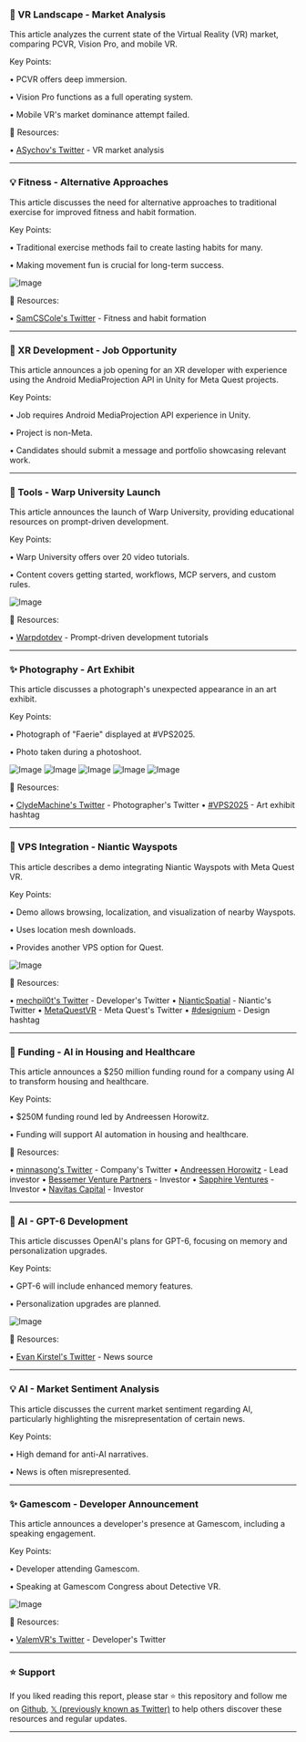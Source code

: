 ### 🤖 VR Landscape - Market Analysis

This article analyzes the current state of the Virtual Reality (VR) market, comparing PCVR, Vision Pro, and mobile VR.

Key Points:

• PCVR offers deep immersion.


• Vision Pro functions as a full operating system.


• Mobile VR's market dominance attempt failed.



🔗 Resources:

• [ASychov's Twitter](https://x.com/ASychov) - VR market analysis


---
### 💡 Fitness - Alternative Approaches

This article discusses the need for alternative approaches to traditional exercise for improved fitness and habit formation.

Key Points:

• Traditional exercise methods fail to create lasting habits for many.


• Making movement fun is crucial for long-term success.


![Image](https://pbs.twimg.com/amplify_video_thumb/1954590258797973504/img/pYO8GlMK1lJGbMjq.jpg)

🔗 Resources:

• [SamCSCole's Twitter](https://x.com/SamCSCole) - Fitness and habit formation


---
### 🤖 XR Development - Job Opportunity

This article announces a job opening for an XR developer with experience using the Android MediaProjection API in Unity for Meta Quest projects.

Key Points:

• Job requires Android MediaProjection API experience in Unity.


• Project is non-Meta.


• Candidates should submit a message and portfolio showcasing relevant work.



---
### 🚀 Tools - Warp University Launch

This article announces the launch of Warp University, providing educational resources on prompt-driven development.

Key Points:

• Warp University offers over 20 video tutorials.


• Content covers getting started, workflows, MCP servers, and custom rules.


![Image](https://pbs.twimg.com/amplify_video_thumb/1955743240491294720/img/zPByymLk5ocws9DE.jpg)

🔗 Resources:

• [Warpdotdev](https://x.com/warpdotdev) - Prompt-driven development tutorials


---
### ✨ Photography - Art Exhibit

This article discusses a photograph's unexpected appearance in an art exhibit.

Key Points:

• Photograph of "Faerie" displayed at #VPS2025.


• Photo taken during a photoshoot.



![Image](https://pbs.twimg.com/media/Gy1AXCKaUAAQKZp?format=jpg&name=small)
![Image](https://pbs.twimg.com/media/GwxMb_KbgAECb86?format=jpg&name=120x120)
![Image](https://pbs.twimg.com/media/GwxMb_Ia0AApPpi?format=jpg&name=120x120)
![Image](https://pbs.twimg.com/media/GwxMb_ObgAAhi0y?format=jpg&name=120x120)
![Image](https://pbs.twimg.com/media/GwxMb_Ka4AAffht?format=jpg&name=120x120)

🔗 Resources:

• [ClydeMachine's Twitter](https://x.com/ClydeMachine) - Photographer's Twitter
• [#VPS2025](https://x.com/hashtag/VPS2025?src=hashtag_click) - Art exhibit hashtag


---
### 🤖 VPS Integration - Niantic Wayspots

This article describes a demo integrating Niantic Wayspots with Meta Quest VR.

Key Points:

• Demo allows browsing, localization, and visualization of nearby Wayspots.


• Uses location mesh downloads.


• Provides another VPS option for Quest.


![Image](https://pbs.twimg.com/amplify_video_thumb/1958363468316459008/img/Kb_WrErTI87kZjbn.jpg)

🔗 Resources:

• [mechpil0t's Twitter](https://x.com/mechpil0t) - Developer's Twitter
• [NianticSpatial](https://x.com/NianticSpatial) - Niantic's Twitter
• [MetaQuestVR](https://x.com/MetaQuestVR) - Meta Quest's Twitter
• [#designium](https://x.com/hashtag/designium?src=hashtag_click) - Design hashtag

---
### 🚀 Funding - AI in Housing and Healthcare

This article announces a $250 million funding round for a company using AI to transform housing and healthcare.

Key Points:

• $250M funding round led by Andreessen Horowitz.


• Funding will support AI automation in housing and healthcare.



🔗 Resources:

• [minnasong's Twitter](https://x.com/minnasong) - Company's Twitter
• [Andreessen Horowitz](https://x.com/a16z) - Lead investor
• [Bessemer Venture Partners](https://x.com/BessemerVP) - Investor
• [Sapphire Ventures](https://x.com/SapphireVC) - Investor
• [Navitas Capital](https://x.com/navitascapital) - Investor


---
### 🤖 AI - GPT-6 Development

This article discusses OpenAI's plans for GPT-6, focusing on memory and personalization upgrades.

Key Points:

• GPT-6 will include enhanced memory features.


• Personalization upgrades are planned.


![Image](https://pbs.twimg.com/media/Gywy_1PXYAAahVb?format=jpg&name=small)

🔗 Resources:

• [Evan Kirstel's Twitter](https://x.com/EvanKirstel) - News source


---
### 💡 AI - Market Sentiment Analysis

This article discusses the current market sentiment regarding AI, particularly highlighting the misrepresentation of certain news.

Key Points:

• High demand for anti-AI narratives.


• News is often misrepresented.



---
### ✨ Gamescom - Developer Announcement

This article announces a developer's presence at Gamescom, including a speaking engagement.

Key Points:

• Developer attending Gamescom.


• Speaking at Gamescom Congress about Detective VR.


![Image](https://pbs.twimg.com/media/GyyhuM9XMAAJQCL?format=jpg&name=small)

🔗 Resources:

• [ValemVR's Twitter](https://x.com/ValemVR) - Developer's Twitter


---

### ⭐️ Support

If you liked reading this report, please star ⭐️ this repository and follow me on [Github](https://github.com/Drix10), [𝕏 (previously known as Twitter)](https://x.com/DRIX_10_) to help others discover these resources and regular updates.

---